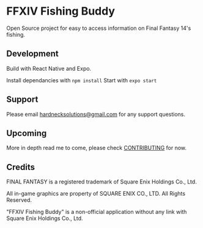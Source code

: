 # FFXIV Fishing Buddy

Open Source project for easy to access information on Final Fantasy 14's fishing.

## Development

Build with React Native and Expo.

Install dependancies with `npm install`
Start with `expo start`

## Support

Please email hardnecksolutions@gmail.com for any support questions.

## Upcoming

More in depth read me to come, please check [CONTRIBUTING](CONTRIBUTING.md) for now.

## Credits
FINAL FANTASY is a registered trademark of Square Enix Holdings Co., Ltd.

All in-game graphics are property of SQUARE ENIX CO., LTD. All Rights Reserved.

"FFXIV Fishing Buddy" is a non-official application without any link with Square Enix Holdings Co., Ltd.
